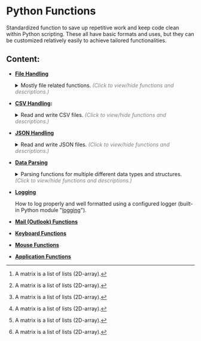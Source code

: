# Python Functions

Standardized function to save up repetitive work and keep code clean within
Python scripting. These all have basic formats and uses, but they can be
customized relatively easily to achieve tailored functionalities.

## Content:

-   **[File Handling](file_handling.py)**

    <details>
      <summary>Mostly file related functions. <i style="color:gray">(Click to view/hide functions and descriptions.)</i></summary>

    | Function                              | Description                                                                               |
    | ------------------------------------- | ----------------------------------------------------------------------------------------- |
    | _location_check()_                    | Check if the given path exists, if not keep looping with the given delay in seconds.      |
    | _directory_selection_dialog()_        | A directory selection dialog using the TKinter filedialog UI.                             |
    | _file_selection_dialog()_             | A file selection dialog using the TKinter filedialog UI.                                  |
    | _get_all_files()_                     | Return all file paths of a given directory (even for files within sub-directories).       |
    | _get_latest_file()_                   | Return the most recent (latest) created file in a given directory.                        |
    | _get_latest_file_from_subdirectory()_ | Return the most recent (latest) created file within a sub-directory of a given directory. |
    | _read_file()_                         | Read the data from a file.                                                                |
    | _read_xml()_                          | Read the data from a XML file and return it as an ordered dictionary.                     |
    | _read_file_lines()_                   | Read the data from a file, line by line.                                                  |
    | _write_file_list()_                   | Write a list of strings to a file.                                                        |
    | _get_time_stamp()_                    | Return the current timestamp.                                                             |
    | _prompt_message()_                    | Prompt the user with a message.                                                           |

    </details>

-   **[CSV Handling](csv_functions.py):**

    <details>
      <summary>Read and write CSV files. <i style="color:gray">(Click to view/hide functions and descriptions.)</i></summary>

    | Function              | Description                                                                   |
    | --------------------- | ----------------------------------------------------------------------------- |
    | _read_csv()_          | Read the data from a CSV file into a matrix[^1].                              |
    | _write_csv()_         | Write a matrix[^1] into a CSV file.                                           |
    | _create_csv()_        | Create a CSV file with the given field names.                                 |
    | _append_csv_record()_ | Append a dictionary record to the given CSV file.                             |
    | _read_csv_records()_  | Read the records from a CSV file into a list of dictionaries.                 |
    | _example_function()_  | Example of use: Create, append and read random example records to a CSV file. |

    </details>

-   **[JSON Handling](json_functions.py)**

    <details>
      <summary>Read and write JSON files. <i style="color:gray">(Click to view/hide functions and descriptions.)</i></summary>

    | Function       | Description                      |
    | -------------- | -------------------------------- |
    | _read_json()_  | Read the data from a JSON file.  |
    | _write_json()_ | Write the data into a JSON file. |

    </details>

-   **[Data Parsing](parse_functions.py)**

    <details>
      <summary>Parsing functions for multiple different data types and structures. <i style="color:gray">(Click to view/hide functions and descriptions.)</i></summary>

    | Function             | Description                                     |
    | -------------------- | ----------------------------------------------- |
    | _string_to_list()_   | Parse a string into a list.                     |
    | _string_to_matrix()_ | Parse a string into a matrix[^1].               |
    | _matrix_to_string()_ | Parse a matrix[^1] into a string.               |
    | _matrix_to_dicts()_  | Parse a matrix[^1] into a list of dictionaries. |
    | _dicts_to_matrix()_  | Parse a list of dictionaries into a matrix[^1]. |
    | _string_to_dicts()_  | Parse a string into a list of dictionaries.     |
    | _dicts_to_string()_  | Parse a list of dictionaries into a string.     |

    </details>

-   **[Logging](log_example.py)**

    How to log properly and well formatted using a configured logger (built-in Python module "[logging](https://docs.python.org/3/library/logging.html)").

-   **[Mail (Outlook) Functions](outlook.py)**

-   **[Keyboard Functions](Keyboard)**

-   **[Mouse Functions](Mouse)**

-   **[Application Functions](Application)**

[^1]: A matrix is a list of lists (2D-array).
